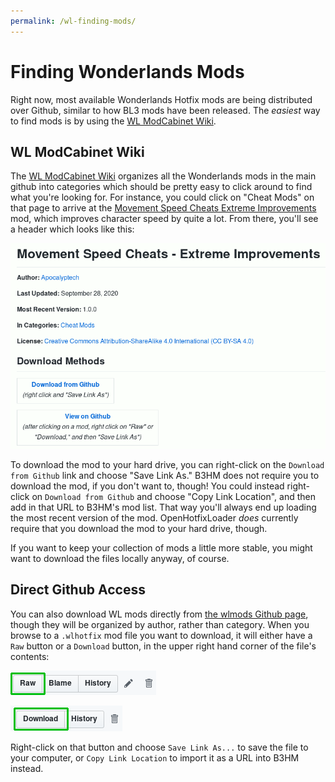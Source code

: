 ```yaml
---
permalink: /wl-finding-mods/
---
```

# Finding Wonderlands Mods

Right now, most available Wonderlands Hotfix mods are being distributed over Github,
similar to how BL3 mods have been released.  The *easiest* way to find mods is by
using the [WL ModCabinet Wiki](https://github.com/BLCM/wlmods/wiki).

## WL ModCabinet Wiki

The [WL ModCabinet Wiki](https://github.com/BLCM/wlmods/wiki) organizes all
the Wonderlands mods in the main github into categories which should be pretty easy
to click around to find what you're looking for.  For instance, you could click on
"Cheat Mods" on that page to arrive at the
[Movement Speed Cheats Extreme Improvements](https://github.com/BLCM/wlmods/wiki/Movement%20Speed%20Cheats%20-%20Extreme%20Improvements)
mod, which improves character speed by quite a lot.  From there, you'll see a header
which looks like this:

[![ModCabinet Header](/img/bl3modcabinet.png)](/img/bl3modcabinet.png)

To download the mod to your hard drive, you can right-click on the `Download from Github`
link and choose "Save Link As."  B3HM does not require you to download the mod,
if you don't want to, though!  You could instead right-click on `Download from Github`
and choose "Copy Link Location", and then add in that URL to B3HM's mod list.  That
way you'll always end up loading the most recent version of the mod.  OpenHotfixLoader
*does* currently require that you download the mod to your hard drive, though.

If you want to keep your collection of mods a little more stable, you might want to
download the files locally anyway, of course.

## Direct Github Access

You can also download WL mods directly from [the wlmods Github page](https://github.com/BLCM/wlmods),
though they will be organized by author, rather than category.
When you browse to a `.wlhotfix` mod file you want to download, it will either
have a `Raw` button or a `Download` button, in the upper right hand corner of the
file's contents:

[![Raw Button](/img/github_raw.png)](/img/github_raw.png)

[![Download Button](/img/github_download.png)](/img/github_download.png)

Right-click on that button and choose `Save Link As...` to save the file to
your computer, or `Copy Link Location` to import it as a URL into B3HM instead.

